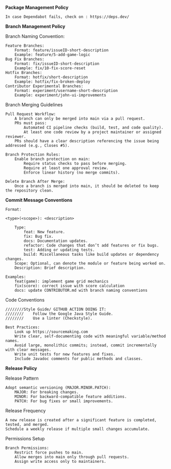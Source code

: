 **Package Management Policy**

    In case Dependabot fails, check on : https://deps.dev/

**Branch Management Policy**

Branch Naming Convention:

    Feature Branches:
        Format: feature/issueID-short-description
        Example: feature/5-add-game-logic
    Bug Fix Branches:
        Format: fix/issueID-short-description
        Example: fix/10-fix-score-reset
    Hotfix Branches:
        Format: hotfix/short-description
        Example: hotfix/fix-broken-deploy
    Contributor Experimental Branches:
        Format: experiment/username-short-description
        Example: experiment/john-ui-improvements

Branch Merging Guidelines

    Pull Request Workflow:
        A branch can only be merged into main via a pull request.
        PRs must pass:
            Automated CI pipeline checks (build, test, and code quality).
            At least one code review by a project maintainer or assigned reviewer.
        PRs should have a clear description referencing the issue being addressed (e.g., Closes #5).

    Branch Protection Rules:
        Enable branch protection on main:
            Require status checks to pass before merging.
            Require at least one approval review.
            Enforce linear history (no merge commits).

    Delete Branch After Merge:
        Once a branch is merged into main, it should be deleted to keep the repository clean.

**Commit Message Conventions**

    Format:

    <type>(<scope>): <description>

        Type:
            feat: New feature.
            fix: Bug fix.
            docs: Documentation updates.
            refactor: Code changes that don’t add features or fix bugs.
            test: Adding or updating tests.
            build: Miscellaneous tasks like build updates or dependency changes.
        Scope: Optional, can denote the module or feature being worked on.
        Description: Brief description.

    Examples:
        feat(game): implement game grid mechanics
        fix(score): correct issue with score calculation
        docs: update CONTRIBUTOR.md with branch naming conventions

Code Conventions

    ////////Style Guide/ GITHUB ACTION DOING IT:
    ////////    Follow the Google Java Style Guide.
    ////////    Use a linter (Checkstyle).

    Best Practices:
        Look up https://sourcemaking.com
        Write clear, self-documenting code with meaningful variable/method names.
        Avoid large, monolithic commits; instead, commit incrementally with clear messages.
        Write unit tests for new features and fixes.
        Include Javadoc comments for public methods and classes.

**Release Policy**

Release Pattern

    Adopt semantic versioning (MAJOR.MINOR.PATCH):
        MAJOR: For breaking changes.
        MINOR: For backward-compatible feature additions.
        PATCH: For bug fixes or small improvements.

Release Frequency

    A new release is created after a significant feature is completed, tested, and merged.
    Schedule a weekly release if multiple small changes accumulate.


Permissions Setup

    Branch Permissions:
        Restrict force pushes to main.
        Allow merges into main only through pull requests.
        Assign write access only to maintainers.
